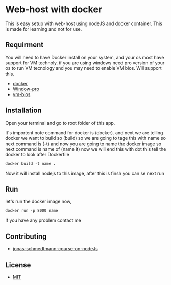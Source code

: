 # Web-host with docker
This is easy setup with web-host using nodeJS and docker container. 
This is made for learning and not for use.


## Requirment 
You will need to have Docker install on your system, and your os most have support for VM technoly. if you are using windows need pro version of your os to run VM tecnology and you may need to enable VM bios. Will support this. 
- [docker](https://www.docker.com/)
- [Window-pro](https://www.microsoft.com/en-us/d/windows-11-pro/dg7gmgf0d8h4)
- [vm-bios](https://www.simplilearn.com/enable-virtualization-windows-10-article)

## Installation

Open your terminal and go to root folder of this app.

It's importent note 
command for docker is (docker).
and next we are telling docker we want to build so (build)
so we are going to tage this with name so next command is (-t)
and now you are going to name the docker image so next command is name of (name it)
now we will end this with dot this tell the docker to look after Dockerfile 
```
docker build -t name . 
```

Now it will install nodejs to this image, 
after this is finsh you can se next run
 

## Run 
let's run the docker image now, 
```
docker run -p 8000 name
 ```

If you have any problem contact me 
 


## Contributing
- [jonas-schmedtmann-course-on-nodeJs](https://www.udemy.com/course/nodejs-express-mongodb-bootcamp/)
## License

- [MIT]()